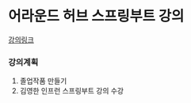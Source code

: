 # 어라운드 허브 스프링부트 강의

[강의링크](https://www.youtube.com/playlist?list=PLlTylS8uB2fBOi6uzvMpojFrNe7sRmlzU)

### 강의계획
1. 졸업작품 만들기
2. 김영한 인프런 스프링부트 강의 수강
